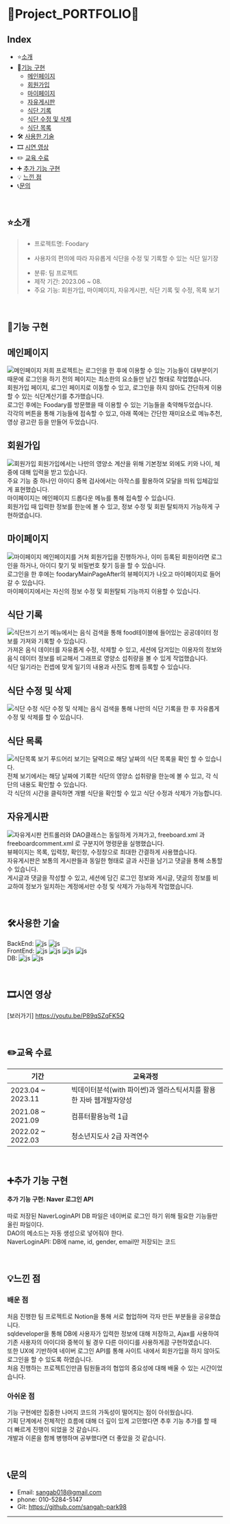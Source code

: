 # :grapes:Project_PORTFOLIO:green_apple:

## Index

- :star:[소개](#소개)
- :rocket:[기능 구현](#기능-구현)
  + [메인페이지](#메인페이지)
  + [회원가입](#회원가입)
  + [마이페이지](#마이페이지)
  + [자유게시판](#자유게시판)
  + [식단 기록](#식단-기록)
  + [식단 수정 및 삭제](#식단-수정-및-삭제)
  + [식단 목록](#식단-목록)
- 🛠 [사용한 기술](#사용한-기술)
- 🎞 [시연 영상](#시연-영상)
- :pencil2: [교육 수료](#교육-수료)
- ➕ [추가 기능 구현](#추가-기능-구현)
- 💡 [느낀 점](#느낀-점)
- :telephone_receiver:[문의](#문의)
 

<br/>


## :star:소개
> - 프로젝트명: Foodary
>  +  사용자의 편의에 따라 자유롭게 식단을 수정 및 기록할 수 있는 식단 일기장
> - 분류: 팀 프로젝트
> - 제작 기간: 2023.06 ~ 08.
> - 주요 기능: 회원가입, 마이페이지, 자유게시판, 식단 기록 및 수정, 목록 보기

<br/>

## :rocket:기능 구현
## 메인페이지
![메인페이지](https://github.com/sangah-park98/project_foodary_spring/assets/133108195/97c18665-1f9b-407d-98f8-d5df13d11d9a)
저희 프로젝트는 로그인을 한 후에 이용할 수 있는 기능들이 대부분이기 때문에 로그인을 하기 전의 페이지는 최소한의 요소들만 남긴 형태로 작업했습니다.  
회원가입 페이지, 로그인 페이지로 이동할 수 있고, 로그인을 하지 않아도 간단하게 이용할 수 있는 식단계산기를 추가했습니다.  
로그인 후에는 Foodary를 방문했을 때 이용할 수 있는 기능들을 축약해두었습니다.  
각각의 버튼을 통해 기능들에 접속할 수 있고, 아래 쪽에는 간단한 재미요소로 메뉴추천, 영상 광고란 등을 만들어 두었습니다.

## 회원가입
![회원가입](https://github.com/sangah-park98/project_foodary_spring/assets/133108195/b6a24701-e8d9-4751-9ed6-053967ef6b90)
회원가입에서는 나만의 영양소 계산을 위해 기본정보 외에도 키와 나이, 체중에 대해 입력을 받고 있습니다.  
주요 기능 중 하나인 아이디 중복 검사에서는 아작스를 활용하여 모달을 띄워 입체감있게 표현했습니다.  
마이페이지는 메인페이지 드롭다운 메뉴를 통해 접속할 수 있습니다.  
회원가입 때 입력한 정보를 한눈에 볼 수 있고, 정보 수정 및 회원 탈퇴까지 가능하게 구현하였습니다.  

## 마이페이지
![마이페이지](https://github.com/sangah-park98/project_foodary_spring/assets/133108195/49bd2021-6189-47a6-8ae0-a1270ade8224)
메인페이지를 거쳐 회원가입을 진행하거나, 이미 등록된 회원이라면 로그인을 하거나, 아이디 찾기 및 비밀번호 찾기 등을 할 수 있습니다.  
로그인을 한 후에는 foodaryMainPageAfter의 뷰페이지가 나오고 마이페이지로 들어갈 수 있습니다.  
마이페이지에서는 자신의 정보 수정 및 회원탈퇴 기능까지 이용할 수 있습니다.  

## 식단 기록
![식단쓰기](https://github.com/sangah-park98/project_foodary_spring/assets/133108195/713f2435-6931-45ed-800a-202bee0bf0ff)
쓰기 메뉴에서는 음식 검색을 통해 food테이블에 들어있는 공공데이터 정보를 가져와 기록할 수 있습니다.  
가져온 음식 데이터를 자유롭게 수정, 삭제할 수 있고, 세션에 담겨있는 이용자의 정보와 음식 데이터 정보를 비교해서 그래프로 영양소 섭취량을 볼 수 있게 작업했습니다.  
식단 일기라는 컨셉에 맞게 일기의 내용과 사진도 함께 등록할 수 있습니다.  

## 식단 수정 및 삭제
![식단 수정](https://github.com/sangah-park98/project_foodary_spring/assets/133108195/c0fbf4fc-d5fc-48ba-88e0-f1b3d99e17b7)
식단 수정 및 삭제는 음식 검색을 통해 나만의 식단 기록을 한 후 자유롭게 수정 및 삭제를 할 수 있습니다.  

## 식단 목록
![식단목록 보기](https://github.com/sangah-park98/project_foodary_spring/assets/133108195/b81bb879-0151-4b53-86c1-5ee0a0b666b1)
푸드어리 보기는 달력으로 해당 날짜의 식단 목록을 확인 할 수 있습니다.  
전체 보기에서는 해당 날짜에 기록한 식단의 영양소 섭취량을 한눈에 볼 수 있고, 각 식단의 내용도 확인할 수 있습니다.  
각 식단의 시간을 클릭하면 개별 식단을 확인할 수 있고 식단 수정과 삭제가 가능합니다.  

## 자유게시판
![자유게시판](https://github.com/sangah-park98/project_foodary_spring/assets/133108195/70eedc48-feea-43cf-833d-408336f2a398)
컨트롤러와 DAO클래스는 동일하게 가져가고, freeboard.xml 과 freeboardcomment.xml 로 구분지어 명령문을 실행했습니다.  
뷰페이지는 목록, 입력창, 확인창, 수정창으로 최대한 간결하게 사용했습니다.  
자유게시판은 보통의 게시판들과 동일한 형태로 글과 사진을 남기고 댓글을 통해 소통할 수 있습니다.  
게시글과 댓글을 작성할 수 있고, 세션에 담긴 로그인 정보와 게시글, 댓글의 정보를 비교하여 정보가 일치하는 계정에서만 수정 및 삭제가 가능하게 작업했습니다.  


<br/>

## 🛠사용한 기술    
BackEnd: ![js](https://img.shields.io/badge/Java-ED8B00?style=for-the-badge&logo=openjdk&logoColor=white)
![js](https://img.shields.io/badge/Spring-6DB33F?style=for-the-badge&logo=spring&logoColor=white)  
FrontEnd: ![js](https://img.shields.io/badge/CSS-239120?&style=for-the-badge&logo=css3&logoColor=white)
![js](https://img.shields.io/badge/JavaScript-F7DF1E?style=for-the-badge&logo=JavaScript&logoColor=white)
![js](https://img.shields.io/badge/jQuery-0769AD?style=for-the-badge&logo=jquery&logoColor=white)
![js](https://img.shields.io/badge/HTML5-E34F26?style=for-the-badge&logo=html5&logoColor=white)  
DB: ![js](https://img.shields.io/badge/MySQL-00000F?style=for-the-badge&logo=mysql&logoColor=white)
![js](https://img.shields.io/badge/Oracle-F80000?style=for-the-badge&logo=Oracle&logoColor=white)

<br/>

## 🎞시연 영상
[보러가기] https://youtu.be/P89qSZqFK5Q


<br/>

## :pencil2:교육 수료
|기간|교육과정|
|------|---|
|2023.04 ~ 2023.11|빅데이터분석(with 파이썬)과 엘라스틱서치를 활용한 자바 웹개발자양성|
|2021.08 ~ 2021.09|컴퓨터활용능력 1급|
|2022.02 ~ 2022.03|청소년지도사 2급 자격연수|

<br/>

## ➕추가 기능 구현
#### 추가 기능 구현: Naver 로그인 API
따로 저장된 NaverLoginAPI DB 파일은 네이버로 로그인 하기 위해 필요한 기능들만 올린 파일이다.  
DAO의 메소드는 자동 생성으로 넣어줘야 한다.  
NaverLoginAPI: DB에 name, id, gender, email만 저장되는 코드  

<br/>

## 💡느낀 점
### 배운 점  
처음 진행한 팀 프로젝트로 Notion을 통해 서로 협업하며 각자 만든 부분들을 공유했습니다.  
sqldeveloper을 통해 DB에 사용자가 입력한 정보에 대해 저장하고, Ajax를 사용하여 기존 사용자의 아이디와 중복이 될 경우 다른 아이디를 사용하게끔 구현하였습니다.  
또한 UX에 기반하여 네이버 로그인 API를 통해 사이트 내에서 회원가입을 하지 않아도 로그인을 할 수 있도록 하였습니다.  
처음 진행하는 프로젝트인만큼 팀원들과의 협업의 중요성에 대해 배울 수 있는 시간이었습니다.
### 아쉬운 점
기능 구현에만 집중한 나머지 코드의 가독성이 떨어지는 점이 아쉬웠습니다.  
기획 단계에서 전체적인 흐름에 대해 더 깊이 있게 고민했다면 추후 기능 추가를 할 때 더 빠르게 진행이 되었을 것 같습니다.  
개발과 이론을 함께 병행하며 공부했다면 더 좋았을 것 같습니다.

<br/>

## :telephone_receiver:문의
- Email: sangab018@gmail.com
- phone: 010-5284-5147
- Git: https://github.com/sangah-park98
-------------
